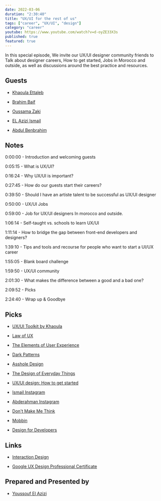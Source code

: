 ```yaml
---
date: 2022-03-06
duration: "2:30:40"
title: "UX/UI for the rest of us"
tags: ["career", "UX/UI", "design"]
category: "career"
youtube: https://www.youtube.com/watch?v=d-oyZE33X3s
published: true
featured: true
---
```


In this special episode, We invite our UX/UI designer community friends to Talk about designer careers, How to get started, Jobs in Morocco and outside, as well as discussions around the best practice and resources.

## Guests

- [Khaoula Ettaleb](https://www.linkedin.com/in/khaoula-ettaleb/)

- [Brahim Baif](https://www.linkedin.com/in/thebrahimbaif/)

- [Oussama Zaki](https://www.linkedin.com/in/zakioussama/)

- [EL Azizi Ismail ](https://www.linkedin.com/in/ismail-el-azizi)

- [Abdul Benbrahim](https://www.linkedin.com/in/abdulbenbrahim/)

## Notes

0:00:00 - Introduction and welcoming guests

0:05:15 - What is UX/UI?

0:16:24 - Why UX/UI is important?

0:27:45 - How do our guests start their careers?

0:39:50 - Should I have an artiste talent to be successful as UX/UI designer

0:50:00 - UX/UI Jobs

0:59:00 - Job for UX/UI designers In morocco and outside.

1:06:14 - Self-taught vs. schools to learn UX/UI

1:11:14 - How to bridge the gap between front-end developers and designers?

1:39:10 - Tips and tools and recourse for people who want to start a UI/UX career

1:55:05 - Blank board challenge

1:59:50 - UX/UI community

2:01:30 - What makes the difference between a good and a bad one?

2:09:52 - Picks

2:24:40 - Wrap up & Goodbye

## Picks

- [UX/UI Toolkit by Khaoula ](https://khettaleb.notion.site/UX-UI-Toolkit-by-Khaoula-Geeksblabla-8407f594d31844088e890caa58a5a7a8)

- [Law of UX](https://lawsofux.com/)

- [The Elements of User Experience](https://www.amazon.com/Elements-User-Experience-User-Centered-Design/dp/0735712026)

- [Dark Patterns](https://www.darkpatterns.org/)

- [Asshole Design](https://www.reddit.com/r/assholedesign/)

- [The Design of Everyday Things](https://www.amazon.com/Design-Everyday-Things-Revised-Expanded/dp/0465050654)

- [UX/UI design: How to get started](https://ismailelazizi.com/blog/ux-ui-design-how-to-get-started)

- [Ismail Instagram ](https://www.instagram.com/ismail_elazizi/)

- [Abderahman Instagram ](https://www.instagram.com/abdulbenbrahim/)

- [Don't Make Me Think ](https://www.amazon.com/Dont-Make-Me-Think-Usability/dp/0321344758)

- [Mobbin](https://mobbin.design/browse/ios/apps)

- [Design for Developers](https://frontendmasters.com/courses/design-for-developers/)

## Links

- [Interaction Design](https://www.interaction-design.org/)

- [Google UX Design Professional Certificate](https://www.coursera.org/professional-certificates/google-ux-design)

## Prepared and Presented by

- [Youssouf El Azizi](https://elazizi.com/)
